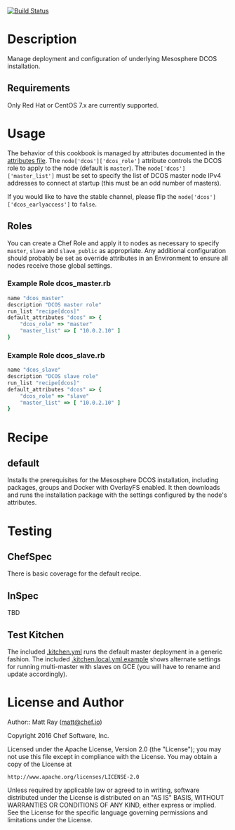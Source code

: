 [![Build Status](https://travis-ci.org/chef-partners/dcos-cookbook.svg?branch=master)](https://travis-ci.org/chef-partners/dcos-cookbook)

Description
===========

Manage deployment and configuration of underlying Mesosphere DCOS installation.

Requirements
------------

Only Red Hat or CentOS 7.x are currently supported.

Usage
==========

The behavior of this cookbook is managed by attributes documented in the [attributes file](attributes/default.rb). The `node['dcos']['dcos_role']` attribute controls the DCOS role to apply to the node (default is `master`). The `node['dcos']['master_list']` must be set to specify the list of DCOS master node IPv4 addresses to connect at startup (this must be an odd number of masters).

If you would like to have the stable channel, please flip the `node['dcos']['dcos_earlyaccess']` to `false`.

Roles
----------

You can create a Chef Role and apply it to nodes as necessary to specify `master`, `slave` and `slave_public` as appropriate. Any additional configuration should probably be set as override attributes in an Environment to ensure all nodes receive those global settings.

### Example Role dcos_master.rb ###
````ruby
name "dcos_master"
description "DCOS master role"
run_list "recipe[dcos]"
default_attributes "dcos" => {
    "dcos_role" => "master"
    "master_list" => [ "10.0.2.10" ]
}
````

### Example Role dcos_slave.rb ###
````ruby
name "dcos_slave"
description "DCOS slave role"
run_list "recipe[dcos]"
default_attributes "dcos" => {
    "dcos_role" => "slave"
    "master_list" => [ "10.0.2.10" ]
}
````

Recipe
=======

default
-------

Installs the prerequisites for the Mesosphere DCOS installation, including packages, groups and Docker with OverlayFS enabled. It then downloads and runs the installation package with the settings configured by the node's attributes.

Testing
=======

ChefSpec
--------
There is basic coverage for the default recipe.

InSpec
------
TBD

Test Kitchen
------------
The included [.kitchen.yml](.kitchen.yml) runs the default master deployment in a generic fashion. The included [.kitchen.local.yml.example](.kitchen.local.yml.example) shows alternate settings for running multi-master with slaves on GCE (you will have to rename and update accordingly).

License and Author
==================

Author:: Matt Ray (<matt@chef.io>)

Copyright 2016 Chef Software, Inc.

Licensed under the Apache License, Version 2.0 (the "License");
you may not use this file except in compliance with the License.
You may obtain a copy of the License at

    http://www.apache.org/licenses/LICENSE-2.0

Unless required by applicable law or agreed to in writing, software
distributed under the License is distributed on an "AS IS" BASIS,
WITHOUT WARRANTIES OR CONDITIONS OF ANY KIND, either express or implied.
See the License for the specific language governing permissions and
limitations under the License.
